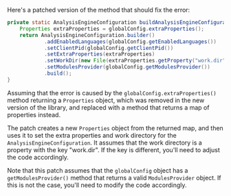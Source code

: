 Here's a patched version of the method that should fix the error:

```java
private static AnalysisEngineConfiguration buildAnalysisEngineConfiguration() {
    Properties extraProperties = globalConfig.extraProperties();
    return AnalysisEngineConfiguration.builder()
            .addEnabledLanguages(globalConfig.getEnabledLanguages())
            .setClientPid(globalConfig.getClientPid())
            .setExtraProperties(extraProperties)
            .setWorkDir(new File(extraProperties.getProperty("work.dir")))
            .setModulesProvider(globalConfig.getModulesProvider())
            .build();
}
```

Assuming that the error is caused by the `globalConfig.extraProperties()` method returning a `Properties` object, which was removed in the new version of the library, and replaced with a method that returns a map of properties instead.

The patch creates a new `Properties` object from the returned map, and then uses it to set the extra properties and work directory for the `AnalysisEngineConfiguration`. It assumes that the work directory is a property with the key "work.dir". If the key is different, you'll need to adjust the code accordingly.

Note that this patch assumes that the `globalConfig` object has a `getModulesProvider()` method that returns a valid `ModulesProvider` object. If this is not the case, you'll need to modify the code accordingly.